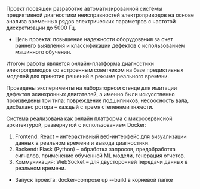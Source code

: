 Проект посвящен разработке автоматизированной системы предиктивной диагностики неисправностей электроприводов на основе анализа временных рядов электрических параметров с частотой дискретизации до 5000 Гц. 

- Цель проекта: повышение надежности оборудования за счет раннего выявления и классификации дефектов с использованием машинного обучения. 

Итогом работы является онлайн-платформа диагностики электроприводов со встроенным советчиком на базе предиктивных моделей для принятия решений в режиме реального времени. 

Проведены эксперименты на лабораторном стенде для имитации дефектов асинхронных двигателей, а именно были искусственно произведены три типа: повреждение подшипников, несоосность вала, дисбаланс ротора – каждый с тремя степенями тяжести.

Система реализована как онлайн платформа с микросервисной архитектурой, развернутой с использованием Docker:
1.	Frontend: React – интерактивный веб-интерфейс для визуализации данных в реальном времени и вывода диагностики.
2.	Backend: Flask (Python) – обработка запросов, предобработка сигналов, применение обученной ML модели, генерация отчетов.
3.	Коммуникация: WebSocket – для двусторонней передачи данных в реальном времени.

- Запуск проекта: docker-compose up --build в корневой папке
